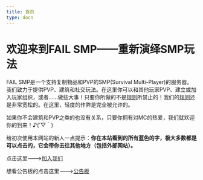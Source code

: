 ```yaml
---
title: 首页
type: docs
---
```


# 欢迎来到FAIL SMP——重新演绎SMP玩法

FAIL SMP是一个支持复制物品和PVP的SMP(Survival Multi-Player)的服务器。我们致力于提供PVP、建筑和社交玩法。在这里你可以和其他玩家PVP、建立或加入玩家组织，或者……做些大事！只要你所做的不是[规则](./docs/server_rules)所禁止的！我们的[规则](./docs/server_rules)还是非常宽松的。在这里，轻度的作弊是完全被允许的。

如果你不会建筑和PVP之类的也没有关系，只要你拥有对MC的热爱，我们就欢迎你的到来！♪(´▽｀)

给初次使用本网站的新人一点提示：**你在本站看到的所有蓝色的字，极大多数都是可以点击的，它会带你去往其他地方（包括外部网站）。**

点击这里--->[加入我们](./docs/join_us)

想看公告板的点击这里--->[公告板](./docs/notice)
